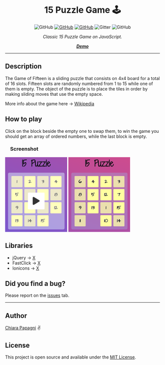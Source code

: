 <h1 align="center">15 Puzzle Game <g-emoji class="g-emoji" fallback-src="https://github.githubassets.com/images/icons/emoji/unicode/1f579.png?v8">🕹</g-emoji></h1>

<p align="center">
  <img alt="GitHub" src="https://img.shields.io/github/languages/code-size/ChiaraJS/15PuzzleGame?color=brightgreen&label=Code%20Size&logo=github">
  <a href="https://github.com/ChiaraJS/15PuzzleGame/issues"><img alt="GitHub" src="https://img.shields.io/github/issues/ChiaraJS/15PuzzleGame?color=yellow&label=Issues&logo=github"></a>
  <a href="https://github.com/ChiaraJS/15PuzzleGame/blob/master/LICENSE"><img alt="GitHub" src="https://img.shields.io/github/license/ChiaraJS/15PuzzleGame?color=blue&label=License&logo=github"></a>
  <img alt="Gitter" src="https://img.shields.io/gitter/room/ChiaraJS/15PuzzleGame?color=orange&label=Chat&logo=gitter">
  <img alt="GitHub" src="https://img.shields.io/static/v1?color=blue&label=Donate&message=PayPal&logo=paypal">
  <!--<img alt="GitHub" src="https://img.shields.io/github/downloads/ChiaraJS/15PuzzleGame/total?color=red&label=Downloads&logo=github">-->
</p>

<p align="center"><i>Classic 15 Puzzle Game on JavaScript.</i></p>
<p align="center"><a href="https://chiarajs.github.io"><i><b>Demo</b></i></a></p>

<hr>

<h2>Description</h2>
<p>The Game of Fifteen is a sliding puzzle that consists on 4x4 board for a total of 16 slots. Fifteen slots are randomly numbered from 1 to 15 while one of them is empty. The object of the puzzle is to place the tiles in order by making sliding moves that use the empty space.

More info about the game here -> <a href="https://en.wikipedia.org/wiki/15_puzzle">Wikipedia</a></p>

<h2>How to play</h2>
<p>Click on the block beside the empty one to swap them, to win the game you should get an array of ordered numbers, while the last block is empty.</p>

<h3>&emsp;Screenshot</h3>
<p><img width="40%" src="https://github.com/ChiaraJS/15PuzzleGame/blob/master/img/screenshot1.png?raw=true">
<img width="40%" src="https://github.com/ChiaraJS/15PuzzleGame/blob/master/img/screenshot2.png?raw=true"></p>

<h2>Libraries</h2>
<ul>
  <li>jQuery -> <a href="https://jquery.com/">X</a></li>
  <li>FastClick -> <a href="https://labs.ft.com/fastclick/">X</a></li>
  <li>Ionicons -> <a href="https://ionicons.com/">X</a></li>
</ul>

<h2>Did you find a bug?</h2>
<p>Please report on the <a href="https://github.com/ChiaraJS/15PuzzleGame/issues">issues</a> tab.</p>

<hr>
<h2>Author</h2>
<p>
  <a href="https://github.com/ChiaraJS">Chiara Papagni</a>
  <g-emoji class="g-emoji" fallback-src="https://github.githubassets.com/images/icons/emoji/unicode/270c.png?v8">✌</g-emoji>
</p> 

<h2>License</h2>
<p>This project is open source and available under the <a href="https://github.com/ChiaraJS/15PuzzleGame/blob/master/LICENSE">MIT License</a>.</p>
